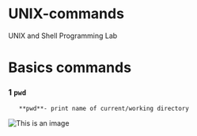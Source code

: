 # UNIX-commands
UNIX and Shell  Programming Lab
# Basics commands
### 1 `pwd`
       **pwd**- print name of current/working directory
![This is an image](///home/avdhesh/Pictures/pwd.png
)
